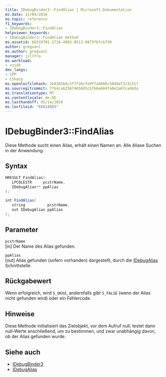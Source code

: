 ```yaml
---
title: IDebugBinder3::FindAlias | Microsoft-Dokumentation
ms.date: 11/04/2016
ms.topic: reference
f1_keywords:
- IDebugBinder3::FindAlias
helpviewer_keywords:
- IDebugBinder3::FindAlias method
ms.assetid: b8333701-2718-4983-8513-0875fb7cb730
author: gregvanl
ms.author: gregvanl
manager: jillfra
ms.workload:
- vssdk
dev_langs:
- CPP
- CSharp
ms.openlocfilehash: 2b0185b0c3f7f26cfe9ffa8806c5049af323c517
ms.sourcegitcommit: 77b4ca625674658d5c5766e684fa0e2a07cad4da
ms.translationtype: MT
ms.contentlocale: de-DE
ms.lasthandoff: 05/14/2019
ms.locfileid: "65614955"
---
```

# <a name="idebugbinder3findalias"></a>IDebugBinder3::FindAlias
Diese Methode sucht einen Alias, erhält einen Namen an. Alle Aliase Suchen in der Anwendung.

## <a name="syntax"></a>Syntax

```cpp
HRESULT FindAlias(
   LPCOLESTR     pcstrName,
   IDebugAlias** ppAlias
);
```

```csharp
int FindAlias(
   string          pcstrName,
   out IDebugAlias ppAlias
);
```

## <a name="parameters"></a>Parameter
`pcstrName`\
[in] Der Name des Alias gefunden.

`ppAlias`\
[out] Alias gefunden (sofern vorhanden) dargestellt, durch die [IDebugAlias](../../../extensibility/debugger/reference/idebugalias.md) Schnittstelle.

## <a name="return-value"></a>Rückgabewert
 Wenn erfolgreich, wird `S_OK`ist, andernfalls gibt `S_FALSE` (wenn der Alias nicht gefunden wird) oder ein Fehlercode.

## <a name="remarks"></a>Hinweise
 Diese Methode initialisiert das Zielobjekt, vor dem Aufruf null; testet dann null-Werte anschließend, um zu bestimmen, und zwar unabhängig davon, ob der Alias gefunden wurde.

## <a name="see-also"></a>Siehe auch
- [IDebugBinder3](../../../extensibility/debugger/reference/idebugbinder3.md)
- [IDebugAlias](../../../extensibility/debugger/reference/idebugalias.md)